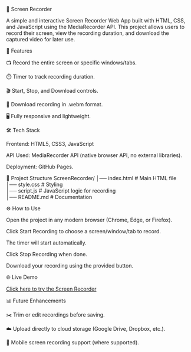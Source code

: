 🎥 Screen Recorder

A simple and interactive Screen Recorder Web App built with HTML, CSS, and JavaScript using the MediaRecorder API.
This project allows users to record their screen, view the recording duration, and download the captured video for later use.

🚀 Features

📺 Record the entire screen or specific windows/tabs.

⏱️ Timer to track recording duration.

🎬 Start, Stop, and Download controls.

💾 Download recording in .webm format.

🖥️ Fully responsive and lightweight.

🛠️ Tech Stack

Frontend: HTML5, CSS3, JavaScript 

API Used: MediaRecorder API (native browser API, no external libraries).

Deployment: GitHub Pages.

📂 Project Structure
ScreenRecorder/
│── index.html      # Main HTML file  
│── style.css       # Styling  
│── script.js       # JavaScript logic for recording  
│── README.md       # Documentation  

⚙️ How to Use

Open the project in any modern browser (Chrome, Edge, or Firefox).

Click Start Recording to choose a screen/window/tab to record.

The timer will start automatically.

Click Stop Recording when done.

Download your recording using the provided button.

🌐 Live Demo

[Click here to try the Screen Recorder](https://simarkhurana15.github.io/ScreenRecorder/)

📊 Future Enhancements

✂️ Trim or edit recordings before saving.

☁️ Upload directly to cloud storage (Google Drive, Dropbox, etc.).

📱 Mobile screen recording support (where supported).
